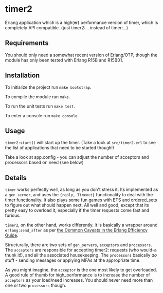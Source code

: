 timer2
======

Erlang application which is a high(er) performance version of timer, which is completely API compatible.
(just timer2:... instead of timer:...)


Requirements
------------

You should only need a somewhat recent version of Erlang/OTP, though the module
has only been tested with Erlang R15B and R15B01.


Installation
------------

To initialize the project run `make bootstrap`.

To compile the module run `make`.

To run the unit tests run `make test`.

To enter a console run `make console`.


Usage
-----

`timer2:start()` will start up the timer. (Take a look at `src/timer2.erl` to see the list of applications that need to be started though!)
 
 Take a look at app.config - you can adjust the number of acceptors and processors based on need (see below)



Details
-------

`timer` works perfectly well, as long as you don't stress it.  Its implemented as a `gen_server`,
and uses the `{reply, Timeout}` functionality to deal with the timer functionality.  It also plays some
fun games with ETS and ordered_sets to figure out what should happen next. All well and good, except that its
pretty easy to overload it, especially if the timer requests come fast and furious.

`timer2`, on the other hand, works differently.  It is basically a wrapper around `erlang:send_after` 
as per [the Common Caveats in the Erlang Efficiency Guide](http://www.erlang.org/doc/efficiency_guide/commoncaveats.html#id61120).

Structurally, there are two sets of `gen_servers`, `acceptors` and `processors`.  The `acceptors` are responsible
for accepting timer2: requests (who would-a thunk it!), and all the associated housekeeping.  The `processors` 
basically _do_ stuff - sending messages or applying MFAs at the appropriate time.

As you might imagine, the `acceptor` is the one most likely to get overloaded.  A good rule of thumb for high_performance 
is to increase the number of `acceptors` as your load/need increases. 
You should never need more than one or two `processors` though.

